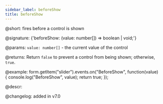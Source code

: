 ```yaml
---
sidebar_label: beforeShow
title: beforeShow
---          
```


@short: fires before a control is shown
 
@signature: {'beforeShow: (value: number[]) => boolean | void;'}

@params:
`value: number[]` - the current value of the control

@returns:
Return `false` to prevent a control from being shown; otherwise, `true`.

@example:
form.getItem("slider").events.on("BeforeShow", function(value) {
    console.log("BeforeShow", value);
    return true;
});

@descr:

@changelog: added in v7.0
